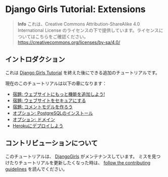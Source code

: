 # Django Girls Tutorial: Extensions

> **Info** これは、Creative Commons Attribution-ShareAlike 4.0 International License のライセンスの下で提供しています。ライセンスについてはこちらをご確認ください。 https://creativecommons.org/licenses/by-sa/4.0/

## イントロダクション

これは [Django Girls Tutorial](https://tutorial.djangogirls.org/ja/) を終えた後にできる追加のチュートリアルです。

現在のこのチュートリアルは以下の章になります：

- [宿題: ウェブサイトにもっと機能を追加しよう!](/ja/homework)
- [宿題: ウェブサイトをセキュアにする](/ja/authentication_authorization)
- [宿題: コメントモデルを作ろう](/ja/homework_create_more_models)
- [オプション: PostgreSQLのインストール](/ja/optional_postgresql_installation)
- [オプション: ドメイン](/ja/domain)
- [Herokuにデプロイしよう](/ja/heroku)

## コントリビューションについて

このチュートリアルは、 [DjangoGirls](http://djangogirls.org/) がメンテナンスしています。 ミスを見つけたりチュートリアルを更新したくなった時は、 [follow the contributing guidelines](https://github.com/DjangoGirls/tutorial#how-to-contribute) を読んでください。

